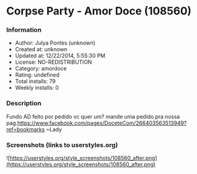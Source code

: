 # Corpse Party - Amor Doce (108560)

### Information
- Author: Julya Pontes (unknown)
- Created at: unknown
- Updated at: 12/22/2014, 5:55:30 PM
- License: NO-REDISTRIBUTION
- Category: amordoce
- Rating: undefined
- Total installs: 79
- Weekly installs: 0


### Description
Fundo AD feito por pedido
vc quer um? mande uma pedido pra nossa pag.https://www.facebook.com/pages/DoceteCom/266403563513949?ref=bookmarks
~Lady


### Screenshots (links to userstyles.org)
![https://userstyles.org/style_screenshots/108560_after.png](https://userstyles.org/style_screenshots/108560_after.png)


